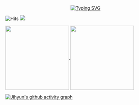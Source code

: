 
<div align=center> 
  <a href="https://git.io/typing-svg"><img src="https://readme-typing-svg.demolab.com?font=Roboto+Light+300+Italic&size=32&pause=1000&color=A5C0F7&random=false&width=435&lines=Hi%2C+there.+I'm+Jihyun+Lee.;I'm+Backend+Developer." alt="Typing SVG"/></a>
</div>



![Hits](https://hits.seeyoufarm.com/api/count/incr/badge.svg?url=https%3A%2F%2Fgithub.com%2Fgjbae1212%2Fhit-counter&count_bg=%23B5D8FF&title_bg=%237FB8FF&icon=&icon_color=%23E7E7E7&title=hits&edge_flat=false_align=center)
<a href="[Tistory](https://jihyun-devstory.tistory.com/)"><img src="https://img.shields.io/badge/Tistory-000000?style=flat&logo=tistory&logoColor=white&align=center&link=https://jihyun-devstory.tistory.com/"/></a>

<!-- # 🌱 Learning -->
<!-- <img src="https://img.shields.io/badge/Java-007396?style=flat&logo=Java&logoColor=white"/></a> -->
<!-- <img src="https://img.shields.io/badge/Spring-6DB33F?style=flat&logo=Java&logoColor=white"/></a> -->
<!-- <img src="https://img.shields.io/badge/Hibernate-59666C?style=flat&logo=Java&logoColor=white"/></a> -->
<!-- <img src="https://img.shields.io/badge/MySQL-4479A1?style=flat&logo=Java&logoColor=white"/></a> -->
<!-- ![Java](https://img.shields.io/badge/-Java-007396?style=for-the-badge&logo=&logoColor=white) -->
<!-- ![Spring](https://img.shields.io/badge/-Spring-6DB33F?style=for-the-badge&logo=spring&logoColor=white) -->
<!-- ![Hibernate](https://img.shields.io/badge/-Hibernate-59666C?style=for-the-badge&logo=hibernate&logoColor=white) -->
<!-- ![MySQL](https://img.shields.io/badge/-MySQL-4479A1?style=for-the-badge&logo=mysql&logoColor=white) -->
<!-- ![Docker](https://img.shields.io/badge/-Docker-2496ED?style=for-the-badge&logo=docker&logoColor=white) -->
<!-- ![AWS](https://img.shields.io/badge/-AWS-FF9900?style=for-the-badge&logo=AmazonAWS&logoColor=white) -->
<!-- ![Kafka](https://img.shields.io/badge/-Kafka-231F20?style=for-the-badge&logo=apachekafka&logoColor=white) -->
<!-- ![Kubernetes](https://img.shields.io/badge/-Kubernetes-231F20?style=for-the-badge&logo=kubernetes&logoColor=white) -->

<a href="https://github.com/anuraghazra/github-readme-stats">
  <img height=200 align="center" src="https://github-readme-stats.vercel.app/api?username=Jihyun3478&color=6690F7FF&bg_color=090D17FF"/>
</a>
<a href="https://github.com/anuraghazra/convoychat">
  <img height=200 align="center" src="https://github-readme-stats.vercel.app/api/top-langs?username=Jihyun3478&layout=compact&langs_count=8&card_width=320&color=6690F7FF&bg_color=090D17FF"/>
</a>

[![Jihyun's github activity graph](https://github-readme-activity-graph.vercel.app/graph?username=Jihyun3478&bg_color=090D17FF&color=6690F7FF&line=6690F7FF&custom_title=Jihyun's%20Contribution%20Graph_hide_border=true_color=6E80F7FF)](https://github.com/ashutosh00710/github-readme-activity-graph)
